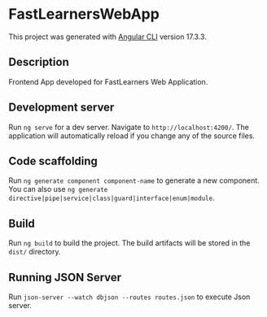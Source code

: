 # FastLearnersWebApp

This project was generated with [Angular CLI](https://github.com/angular/angular-cli) version 17.3.3.

## Description

Frontend App developed for FastLearners Web Application.

## Development server

Run `ng serve` for a dev server. Navigate to `http://localhost:4200/`. The application will automatically reload if you change any of the source files.

## Code scaffolding

Run `ng generate component component-name` to generate a new component. You can also use `ng generate directive|pipe|service|class|guard|interface|enum|module`.

## Build

Run `ng build` to build the project. The build artifacts will be stored in the `dist/` directory.

## Running JSON Server
Run `json-server --watch dbjson --routes routes.json` to execute Json server.


